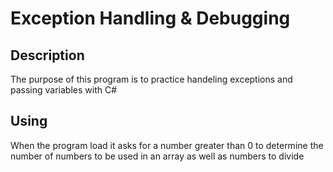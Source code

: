 # Exception Handling & Debugging

## Description
The purpose of this program is to practice handeling exceptions and passing variables with C#

## Using
When the program load it asks for a number greater than 0 to determine the number of numbers to be used in an array as well as numbers to divide